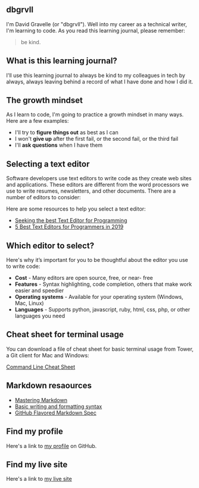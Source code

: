 



## dbgrvll

I'm David Gravelle (or "dbgrvll"). Well into my career as a technical writer, I'm learning to code. As you read this learning journal, please remember:
> be kind.


## What is this learning journal?

I'll use this learning journal to always be kind to my colleagues in tech by always, always leaving behind a record of what I have done and how I did it.

## The growth mindset
As I learn to code, I'm going to practice a growth mindset in many ways. Here are a few examples:
- I'll try to **figure things out** as best as I can
- I won't **give up** after the first fail, or the second fail, or the third fail
- I'll **ask questions** when I have them

## Selecting a text editor

Software developers use text editors to write code as they create web sites and applications. These editors are different from the word processors we use to write resumes, newsletters, and other documents. There are a number of editors to consider:

Here are some resources to help you select a text editor:

- [Seeking the best Text Editor for Programming](https://coderseye.com/best-text-editors-for-programming/)
- [5 Best Text Editors for Programmers in 2019](https://zeroequalsfalse.press/posts/developer-text-editor/)

## Which editor to select?

Here's why it’s important for you to be thoughtful about the editor you use to write code:

- **Cost** - Many editors are open source, free, or near- free
- **Features** -  Syntax highlighting, code completion, others that make work easier and speedier
- **Operating systems** - Available for your operating system (Windows, Mac, Linux)
- **Languages** - Supports python, javascript, ruby, html, css, php, or other languages you need

## Cheat sheet for terminal usage

You can download a file of cheat sheet for basic terminal usage from Tower, a Git client for Mac and Windows:

[Command Line Cheat Sheet](https://www.git-tower.com/learn/cheat-sheets/cli)

## Markdown resaources
- [Mastering Markdown](https://guides.github.com/features/mastering-markdown/)
- [Basic writing and formatting syntax](https://help.github.com/en/articles/basic-writing-and-formatting-syntax)
 - [GitHub Flavored Markdown Spec](https://github.github.com/gfm/)

## Find my profile
Here's a link to [my profile](https://github.com/dbgrvll/) on GitHub.

## Find my live site
Here's a link to [my live site](https://dbgrvll.github.io/learning-journal/)




